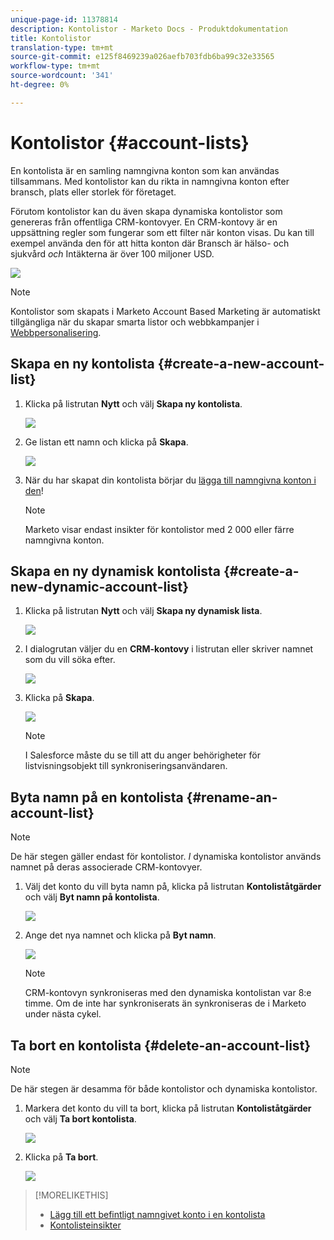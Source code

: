 ```yaml
---
unique-page-id: 11378814
description: Kontolistor - Marketo Docs - Produktdokumentation
title: Kontolistor
translation-type: tm+mt
source-git-commit: e125f8469239a026aefb703fdb6ba99c32e33565
workflow-type: tm+mt
source-wordcount: '341'
ht-degree: 0%

---
```



# Kontolistor {#account-lists}

En kontolista är en samling namngivna konton som kan användas tillsammans. Med kontolistor kan du rikta in namngivna konton efter bransch, plats eller storlek för företaget.

Förutom kontolistor kan du även skapa dynamiska kontolistor som genereras från offentliga CRM-kontovyer. En CRM-kontovy är en uppsättning regler som fungerar som ett filter när konton visas. Du kan till exempel använda den för att hitta konton där Bransch är hälso- och sjukvård *och* Intäkterna är över 100 miljoner USD.

![](assets/one.png)

>[!NOTE]
>
>Kontolistor som skapats i Marketo Account Based Marketing är automatiskt tillgängliga när du skapar smarta listor och webbkampanjer i [Webbpersonalisering](/help/marketo/product-docs/web-personalization/using-web-segments/web-segments.md).

## Skapa en ny kontolista {#create-a-new-account-list}

1. Klicka på listrutan **Nytt** och välj **Skapa ny kontolista**.

   ![](assets/1a.png)

1. Ge listan ett namn och klicka på **Skapa**.

   ![](assets/three-0.png)

1. När du har skapat din kontolista börjar du [lägga till namngivna konton i den](/help/marketo/product-docs/account-based-marketing/target/named-accounts/add-an-existing-named-account-to-an-account-list.md)!

   >[!NOTE]
   >
   >Marketo visar endast insikter för kontolistor med 2 000 eller färre namngivna konton.

## Skapa en ny dynamisk kontolista {#create-a-new-dynamic-account-list}

1. Klicka på listrutan **Nytt** och välj **Skapa ny dynamisk lista**.

   ![](assets/1.png)

1. I dialogrutan väljer du en **CRM-kontovy** i listrutan eller skriver namnet som du vill söka efter.

   ![](assets/image2017-7-18-9-48-23.png)

1. Klicka på **Skapa**.

   ![](assets/step4.jpg)

   >[!NOTE]
   >
   >I Salesforce måste du se till att du anger behörigheter för listvisningsobjekt till synkroniseringsanvändaren.

## Byta namn på en kontolista {#rename-an-account-list}

>[!NOTE]
>
>De här stegen gäller endast för kontolistor. _I_ dynamiska kontolistor används namnet på deras associerade CRM-kontovyer.

1. Välj det konto du vill byta namn på, klicka på listrutan **Kontoliståtgärder** och välj **Byt namn på kontolista**.

   ![](assets/three.png)

1. Ange det nya namnet och klicka på **Byt namn**.

   ![](assets/four.png)

   >[!NOTE]
   >
   >CRM-kontovyn synkroniseras med den dynamiska kontolistan var 8:e timme. Om de inte har synkroniserats än synkroniseras de i Marketo under nästa cykel.

## Ta bort en kontolista {#delete-an-account-list}

>[!NOTE]
>
>De här stegen är desamma för både kontolistor och dynamiska kontolistor.

1. Markera det konto du vill ta bort, klicka på listrutan **Kontoliståtgärder** och välj **Ta bort kontolista**.

   ![](assets/five.png)

1. Klicka på **Ta bort**.

   ![](assets/six.png)

>[!MORELIKETHIS]
>
>* [Lägg till ett befintligt namngivet konto i en kontolista](/help/marketo/product-docs/account-based-marketing/target/named-accounts/add-an-existing-named-account-to-an-account-list.md)
>* [Kontolisteinsikter](/help/marketo/product-docs/account-based-marketing/measure/account-list-insights.md)


